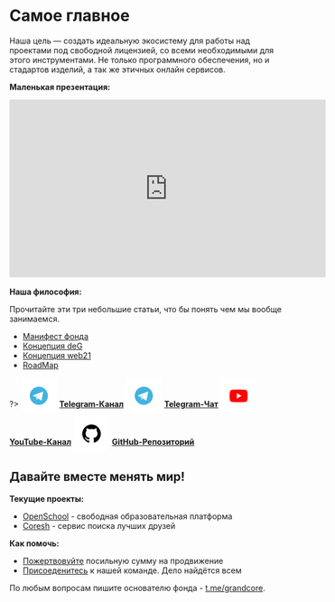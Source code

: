 # Самое главное

Наша цель — создать идеальную экосистему для работы над проектами под свободной лицензией, со всеми необходимыми для этого инструментами. Не только программного обеспечения, но и стадартов изделий, а так же этичных онлайн сервисов.

**Маленькая презентация:**

<iframe width="560" height="315" src="https://www.youtube.com/embed/hKXWZ6lEw4M" title="YouTube video player" frameborder="0" allow="accelerometer; autoplay; clipboard-write; encrypted-media; gyroscope; picture-in-picture" allowfullscreen></iframe>

**Наша философия:**

Прочитайте эти три небольшие статьи, что бы понять чем мы вообще занимаемся.

- [Манифест фонда](ru/1-general/general-1-manifest.md)
- [Концепция deG](ru/1-general/general-2-deg.md)
- [Концепция web21](ru/1-general/general-3-web21.md)
- [RoadMap](ru/1-general/general-4-roadmap.md)

?> <span style="vertical-align: -12px">![telegram](../_media/icon-telegram.png ":size=32")</span> [**Telegram-Канал**](https://t.me/grandcore_news)
<span style="vertical-align: -12px">![telegram](../_media/icon-telegram.png ":size=32")</span> [**Telegram-Чат**](https://t.me/grandcore_chat) <span style="vertical-align: -12px">![youtube](../_media/icon-youtube.png ":size=32")</span> [**YouTube-Канал**](https://www.youtube.com/c/GrandCore/)
<span style="vertical-align: -12px">![github](../_media/icon-github.png ":size=32")</span> [**GitHub-Репозиторий**](https://github.com/grandcore/)

<!-- <iframe width="560" height="315" src="https://www.youtube.com/embed/9MhpHu85r08" title="YouTube video player" frameborder="0" allow="accelerometer; autoplay; clipboard-write; encrypted-media; gyroscope; picture-in-picture" allowfullscreen></iframe> -->

## Давайте вместе менять мир!

**Текущие проекты:**

- [OpenSсhool](ru/2.3-openschool/openschool.md) - свободная образовательная платформа
- [Coresh](ru/2.4-coresh/coresh.md) - сервис поиска лучших друзей

**Как помочь:**

- [Пожертвовуйте](ru/donat.md) посильную сумму на продвижение
- [Присоеденитесь](ru/comanda.md) к нашей команде. Дело найдётся всем

По любым вопросам пишите основателю фонда - [t.me/grandcore](https://t.me/grandcore).
